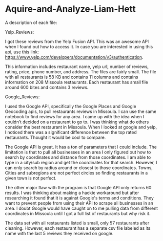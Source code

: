 # Aquire-and-Analyze-Liam-Hett

A description of each file:

Yelp_Reviews:

I got these reviews from the Yelp Fusion API. This was an awesome API when I found out how to access it. In case you are interested in using this api, use this link: https://www.yelp.com/developers/documentation/v3/authentication. 

This information includes restaurant name, yelp url, number of reviews, rating, price, phone number, and address. The files are fairly small. The file with all restaurants is 58 KB and contains 11 columns and contains information on 208 Missoula restaurants. Each restaurant has small file around 600 bites and contains 3 reviews.

Google_Reviews:

I used the Google API, specifically the Google Places and Google Geocoding apis, to pull restaurants reviews in Missoula. I can use the same notebook to find reviews for any area. I came up with the idea when I couldn't decided on a restaurant to go to. I was thinking what do others consider the best restaurant in Missoula. When I looked at google and yelp, I noticed there was a significant difference between the top rated restaurants. Thought it would be cool to compare.

The Google API is great. It has a ton of parameters that I could include. The limitation is that to pull all businesses in an area I only figured out how to search by coordinates and distance from those coordinates. I am able to type in a city/sub region and get the coordinates for that search. However, I can only search by radius around or closest to those coordinates. Towns, Cities and subregions are not perfect circles so finding restaurants in a given town is not perfect.

The other major flaw with the program is that Google API only returns 60 results. I was thinking about making a hackie workaround but after researching it found that it is against Google's terms and conditions. They want to prevent people from using their API to scrape all businesses in an area. I doubt Google would have caught on to me pulling data from different coordinates in Missoula until I got a full list of restaurants but why risk it.

The data set with all restaurants listed is small, only 57 restaurants after cleaning. However, each restaurant has a separate csv file labeled as its name with the last 5 reviews they received on google. 



